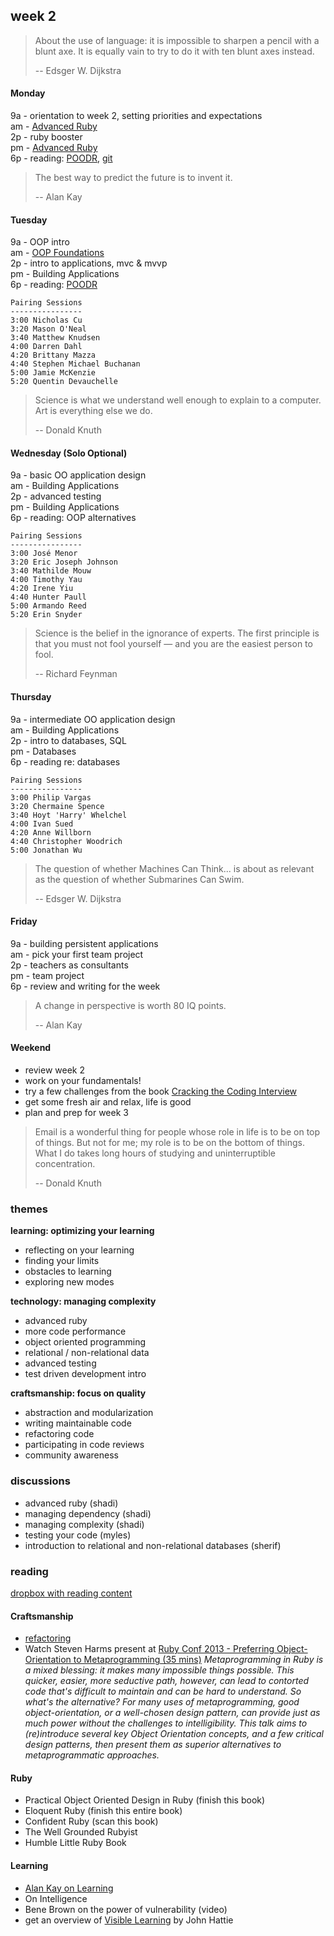## week 2

> About the use of language: it is impossible to sharpen a pencil with a blunt axe. It is equally vain to try to do it with ten blunt axes instead.
> 
> -- Edsger W. Dijkstra

#### Monday
9a - orientation to week 2, setting priorities and expectations  
am - [Advanced Ruby](https://github.com/banana-slugs-2014/week-2-challenge-advanced-ruby)  
2p - ruby booster  
pm - [Advanced Ruby](https://github.com/banana-slugs-2014/week-2-challenge-advanced-ruby)  
6p - reading: [POODR](https://www.dropbox.com/s/edpy25pwtfyeckb/Practical%20Object%20Oriented%20Design%20in%20Ruby.pdf), [git](http://pcottle.github.io/learnGitBranching/)  

> The best way to predict the future is to invent it.
> 
> -- Alan Kay

#### Tuesday
9a - OOP intro  
am - [OOP Foundations](https://github.com/banana-slugs-2014/week-2-challenge-oop-foundations)  
2p - intro to applications, mvc & mvvp  
pm - Building Applications  
6p - reading: [POODR](https://www.dropbox.com/s/edpy25pwtfyeckb/Practical%20Object%20Oriented%20Design%20in%20Ruby.pdf)  
```text
Pairing Sessions
----------------
3:00 Nicholas Cu 
3:20 Mason O'Neal 
3:40 Matthew Knudsen
4:00 Darren Dahl
4:20 Brittany Mazza
4:40 Stephen Michael Buchanan
5:00 Jamie McKenzie
5:20 Quentin Devauchelle
```

> Science is what we understand well enough to explain to a computer. Art is everything else we do.
> 
> -- Donald Knuth

#### Wednesday (Solo Optional)
9a - basic OO application design  
am - Building Applications  
2p - advanced testing  
pm - Building Applications  
6p - reading: OOP alternatives  

```text
Pairing Sessions
----------------
3:00 José Menor 
3:20 Eric Joseph Johnson
3:40 Mathilde Mouw
4:00 Timothy Yau
4:20 Irene Yiu
4:40 Hunter Paull
5:00 Armando Reed
5:20 Erin Snyder
```

> Science is the belief in the ignorance of experts.  The first principle is that you must not fool yourself — and you are the easiest person to fool.
> 
> -- Richard Feynman

#### Thursday
9a - intermediate OO application design  
am - Building Applications  
2p - intro to databases, SQL  
pm - Databases  
6p - reading re: databases  

```text
Pairing Sessions
----------------
3:00 Philip Vargas 
3:20 Chermaine Spence
3:40 Hoyt 'Harry' Whelchel
4:00 Ivan Sued
4:20 Anne Willborn
4:40 Christopher Woodrich
5:00 Jonathan Wu
```

> The question of whether Machines Can Think... is about as relevant as the question of whether Submarines Can Swim.
> 
> -- Edsger W. Dijkstra

#### Friday
9a - building persistent applications  
am - pick your first team project  
2p - teachers as consultants  
pm - team project  
6p - review and writing for the week  

> A change in perspective is worth 80 IQ points.
> 
> -- Alan Kay

#### Weekend
- review week 2  
- work on your fundamentals!  
- try a few challenges from the book [Cracking the Coding Interview](https://www.dropbox.com/s/mcoty3rxut46z13/Cracking%20the%20Coding%20Interview.pdf)  
- get some fresh air and relax, life is good  
- plan and prep for week 3  

> Email is a wonderful thing for people whose role in life is to be on top of things. But not for me; my role is to be on the bottom of things. What I do takes long hours of studying and uninterruptible concentration.
> 
> -- Donald Knuth

### themes

**learning: optimizing your learning**  
- reflecting on your learning  
- finding your limits  
- obstacles to learning  
- exploring new modes  

**technology: managing complexity**  
- advanced ruby  
- more code performance  
- object oriented programming  
- relational / non-relational data  
- advanced testing  
- test driven development intro  

**craftsmanship: focus on quality**  
- abstraction and modularization  
- writing maintainable code  
- refactoring code  
- participating in code reviews  
- community awareness  


### discussions

- advanced ruby (shadi)  
- managing dependency (shadi)  
- managing complexity (shadi)  
- testing your code (myles)  
- introduction to relational and non-relational databases (sherif)  


### reading

[dropbox with reading content](https://www.dropbox.com/sh/ldrnf12rpx78eye/Kb1a8z2LFx)

#### Craftsmanship

- [refactoring](http://sourcemaking.com/refactoring)
- Watch Steven Harms present at [Ruby Conf 2013 - Preferring Object-Orientation to Metaprogramming (35 mins)](http://www.youtube.com/watch?v=S3OhoWCnlB0)
*Metaprogramming in Ruby is a mixed blessing: it makes many impossible things possible. This quicker, easier, more seductive path, however, can lead to contorted code that's difficult to maintain and can be hard to understand. So what's the alternative? For many uses of metaprogramming, good object-orientation, or a well-chosen design pattern, can provide just as much power without the challenges to intelligibility. This talk aims to (re)introduce several key Object Orientation concepts, and a few critical design patterns, then present them as superior alternatives to metaprogrammatic approaches.*

#### Ruby

- Practical Object Oriented Design in Ruby (finish this book)
- Eloquent Ruby (finish this entire book)
- Confident Ruby (scan this book)
- The Well Grounded Rubyist
- Humble Little Ruby Book

#### Learning

- [Alan Kay on Learning](http://www.youtube.com/watch?v=50L44hEtVos)
- On Intelligence
- Bene Brown on the power of vulnerability (video)
- get an overview of [Visible Learning](http://visible-learning.org/glossary/) by John Hattie
